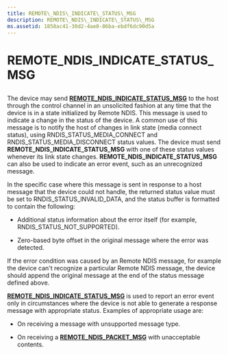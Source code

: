 ```yaml
---
title: REMOTE\_NDIS\_INDICATE\_STATUS\_MSG
description: REMOTE\_NDIS\_INDICATE\_STATUS\_MSG
ms.assetid: 1858ac41-30d2-4ae0-86ba-ebdf6dc90d5a
---
```


# REMOTE\_NDIS\_INDICATE\_STATUS\_MSG


## <a href="" id="ddk-remote-ndis-indicate-status-msg-ng"></a>


The device may send [**REMOTE\_NDIS\_INDICATE\_STATUS\_MSG**](https://msdn.microsoft.com/library/windows/hardware/ff570617) to the host through the control channel in an unsolicited fashion at any time that the device is in a state initialized by Remote NDIS. This message is used to indicate a change in the status of the device. A common use of this message is to notify the host of changes in link state (media connect status), using RNDIS\_STATUS\_MEDIA\_CONNECT and RNDIS\_STATUS\_MEDIA\_DISCONNECT status values. The device must send **REMOTE\_NDIS\_INDICATE\_STATUS\_MSG** with one of these status values whenever its link state changes. **REMOTE\_NDIS\_INDICATE\_STATUS\_MSG** can also be used to indicate an error event, such as an unrecognized message.

In the specific case where this message is sent in response to a host message that the device could not handle, the returned status value must be set to RNDIS\_STATUS\_INVALID\_DATA, and the status buffer is formatted to contain the following:

-   Additional status information about the error itself (for example, RNDIS\_STATUS\_NOT\_SUPPORTED).

-   Zero-based byte offset in the original message where the error was detected.

If the error condition was caused by an Remote NDIS message, for example the device can't recognize a particular Remote NDIS message, the device should append the original message at the end of the status message defined above.

[**REMOTE\_NDIS\_INDICATE\_STATUS\_MSG**](https://msdn.microsoft.com/library/windows/hardware/ff570617) is used to report an error event only in circumstances where the device is not able to generate a response message with appropriate status. Examples of appropriate usage are:

-   On receiving a message with unsupported message type.

-   On receiving a [**REMOTE\_NDIS\_PACKET\_MSG**](https://msdn.microsoft.com/library/windows/hardware/ff570635) with unacceptable contents.

 

 





